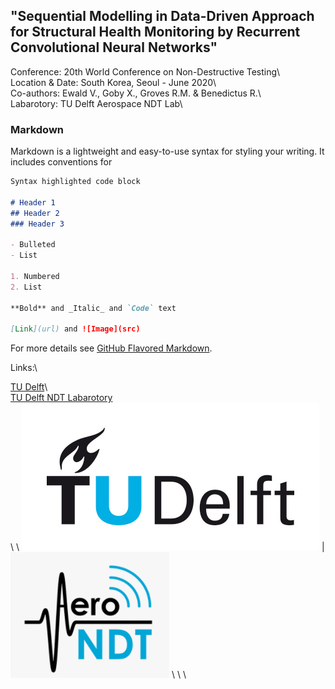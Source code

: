## "Sequential Modelling in Data-Driven Approach for Structural Health Monitoring by Recurrent Convolutional Neural Networks"

Conference: 20th World Conference on Non-Destructive Testing\\    
Location & Date: South Korea, Seoul - June 2020\\   
Co-authors: Ewald V., Goby X., Groves R.M. & Benedictus R.\\    
Labarotory: TU Delft Aerospace NDT Lab\\    

### Markdown

Markdown is a lightweight and easy-to-use syntax for styling your writing. It includes conventions for

```markdown
Syntax highlighted code block

# Header 1
## Header 2
### Header 3

- Bulleted
- List

1. Numbered
2. List

**Bold** and _Italic_ and `Code` text

[Link](url) and ![Image](src)
```

For more details see [GitHub Flavored Markdown](https://guides.github.com/features/mastering-markdown/).

Links:\\

[TU Delft](https://www.tudelft.nl/)\   
[TU Delft NDT Labarotory](https://www.tudelft.nl/en/ae/organisation/departments/aerospace-structures-and-materials/structural-integrity-and-composites/facilities/aerospace-ndt-laboratory/)\
\\
\\
![TUDelftLogo](/assets/TUDelftLogo.png) | ![TUDelftNDTLabLogo](/assets/TUDelftNDTLabLogo.PNG)
\\
\\
\\
